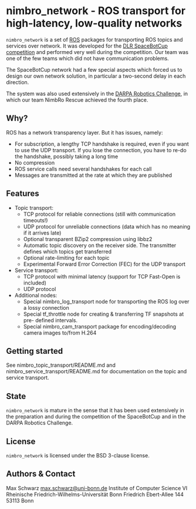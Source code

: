 
nimbro_network - ROS transport for high-latency, low-quality networks
=====================================================================

`nimbro_network` is a set of [ROS][1] packages for transporting ROS topics
and services over network. It was developed for the
[DLR SpaceBotCup competition][2] and performed very well during the competition.
Our team was one of the few teams which did not have communication problems.

The SpaceBotCup network had a few special aspects which forced us to design
our own network solution, in particular a two-second delay in each direction.

The system was also used extensively in the [DARPA Robotics Challenge][3], in
which our team NimbRo Rescue achieved the fourth place.

[1]: http://www.ros.org
[2]: http://www.dlr.de/rd/desktopdefault.aspx/tabid-8101/13875_read-35268/
[3]: http://www.theroboticschallenge.org/

Why?
----

ROS has a network transparency layer. But it has issues, namely:

* For subscription, a lengthy TCP handshake is required, even if you want to
  use the UDP transport. If you lose the connection, you have to re-do the
  handshake, possibly taking a long time
* No compression
* ROS service calls need several handshakes for each call
* Messages are transmitted at the rate at which they are published

Features
--------

* Topic transport:
    * TCP protocol for reliable connections (still with communication timeouts!)
    * UDP protocol for unreliable connections (data which has no meaning if it
      arrives late)
    * Optional transparent BZip2 compression using libbz2
    * Automatic topic discovery on the receiver side. The transmitter defines
      which topics get transferred
    * Optional rate-limiting for each topic
    * Experimental Forward Error Correction (FEC) for the UDP transport
* Service transport:
    * TCP protocol with minimal latency (support for TCP Fast-Open is included)
    * UDP protocol
* Additional nodes:
    * Special nimbro_log_transport node for transporting the ROS log over a
      lossy connection
    * Special tf_throttle node for creating & transferring TF snapshots at pre-
      defined intervals.
    * Special nimbro_cam_transport package for encoding/decoding camera images
      to/from H.264

Getting started
---------------

See nimbro_topic_transport/README.md and nimbro_service_transport/README.md
for documentation on the topic and service transport.

State
-----

`nimbro_network` is mature in the sense that it has been used extensively in
the preparation and during the competition of the SpaceBotCup and in the
DARPA Robotics Challenge.

License
-------

`nimbro_network` is licensed under the BSD 3-clause license.

Authors & Contact
-----------------

Max Schwarz <max.schwarz@uni-bonn.de>
Institute of Computer Science VI
Rheinische Friedrich-Wilhelms-Universität Bonn
Friedrich Ebert-Allee 144
53113 Bonn
